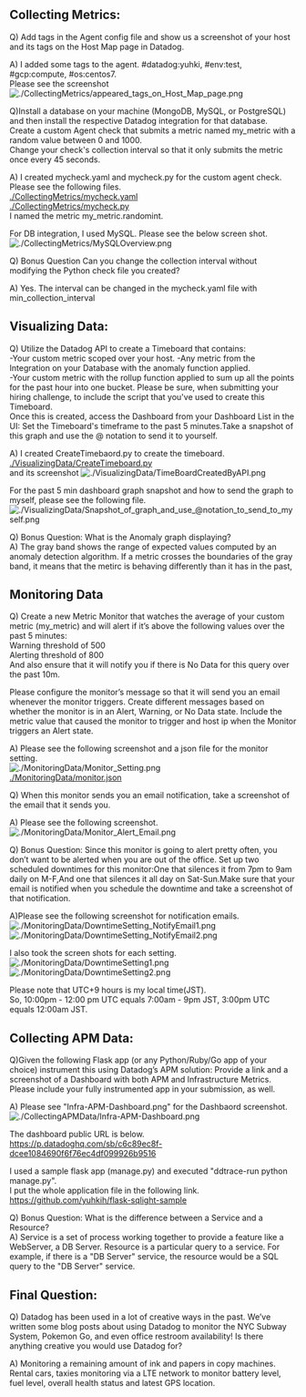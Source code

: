 ## Collecting Metrics:  
  
Q) Add tags in the Agent config file and show us a screenshot of your host and its tags on the Host Map page in Datadog.  
  
A) I added some tags to the agent.  #datadog:yuhki, #env:test, #gcp:compute, #os:centos7.    
Please see the screenshot ![./CollectingMetrics/appeared_tags_on_Host_Map_page.png](./CollectingMetrics/appeared_tags_on_Host_Map_page.png)    
 
Q)Install a database on your machine (MongoDB, MySQL, or PostgreSQL) and then install the respective Datadog integration for that database.  
Create a custom Agent check that submits a metric named my_metric with a random value between 0 and 1000.  
Change your check's collection interval so that it only submits the metric once every 45 seconds.  
  
A) I created mycheck.yaml and mycheck.py for the custom agent check.  Please see the following files.    
 [./CollectingMetrics/mycheck.yaml  ](/CollectingMetrics/mycheck.yaml)     
 [./CollectingMetrics/mycheck.py  ](./CollectingMetrics/mycheck.py)    
I named the metric my_metric.randomint.

For DB integration, I used MySQL. Please see the below screen shot.   
 ![./CollectingMetrics/MySQLOverview.png](./CollectingMetrics/MySQLOverview.png)  

Q) Bonus Question Can you change the collection interval without modifying the Python check file you created?  
  
A) Yes. The interval can be changed in the mycheck.yaml file with min_collection_interval

## Visualizing Data:    
  
Q) Utilize the Datadog API to create a Timeboard that contains:  
-Your custom metric scoped over your host. 
-Any metric from the Integration on your Database with the anomaly function applied.  
-Your custom metric with the rollup function applied to sum up all the points for the past hour into one bucket. 
Please be sure, when submitting your hiring challenge, to include the script that you've used to create this Timeboard.   
Once this is created, access the Dashboard from your Dashboard List in the UI: Set the Timeboard's timeframe to the past 5 minutes.Take a snapshot of this graph and use the @ notation to send it to yourself.  

A) I created CreateTimebaord.py to create the timeboard.  
[./VisualizingData/CreateTimeboard.py](./VisualizingData/CreateTimeboard.py)  
and its screenshot
![./VisualizingData/TimeBoardCreatedByAPI.png](./VisualizingData/TimeBoardCreatedByAPI.png)

For the past 5 min dashboard graph snapshot and how to send the graph to myself, please see the following file.
![./VisualizingData/Snapshot_of_graph_and_use_@notation_to_send_to_myself.png](./VisualizingData/Snapshot_of_graph_and_use_@notation_to_send_to_myself.png)  
  
Q) Bonus Question: What is the Anomaly graph displaying?  
A) The gray band shows the range of expected values computed by an anomaly detection algorithm. If a metric crosses the boundaries of the gray band, it means that the metirc is behaving differently than it has in the past,  

## Monitoring Data  
  
Q) Create a new Metric Monitor that watches the average of your custom metric (my_metric) and will alert if it’s above the following values over the past 5 minutes:  
Warning threshold of 500  
Alerting threshold of 800  
And also ensure that it will notify you if there is No Data for this query over the past 10m.  
  
Please configure the monitor’s message so that it will send you an email whenever the monitor triggers. Create different messages based on whether the monitor is in an Alert, Warning, or No Data state. Include the metric value that caused the monitor to trigger and host ip when the Monitor triggers an Alert state.  
  
A) Please see the following screenshot and a json file for the monitor setting.   
![./MonitoringData/Monitor_Setting.png](./MonitoringData/Monitor_Setting.png)    
[./MonitoringData/monitor.json](./MonitoringData/monitor.json)  
  
Q) When this monitor sends you an email notification, take a screenshot of the email that it sends you.  
  
A) Please see the following screenshot.   
![./MonitoringData/Monitor_Alert_Email.png](./MonitoringData/Monitor_Alert_Email.png)  
  
Q) Bonus Question: Since this monitor is going to alert pretty often, you don’t want to be alerted when you are out of the office. Set up two scheduled downtimes for this monitor:One that silences it from 7pm to 9am daily on M-F,And one that silences it all day on Sat-Sun.Make sure that your email is notified when you schedule the downtime and take a screenshot of that notification.
  
A)Please see the following screenshot for notification emails.  
![./MonitoringData/DowntimeSetting_NotifyEmail1.png](./MonitoringData/DowntimeSetting_NotifyEmail1.png)      
![./MonitoringData/DowntimeSetting_NotifyEmail2.png](./MonitoringData/DowntimeSetting_NotifyEmail2.png)      

I also took the screen shots for each setting.   
![./MonitoringData/DowntimeSetting1.png](./MonitoringData/DowntimeSetting1.png)      
![./MonitoringData/DowntimeSetting2.png](./MonitoringData/DowntimeSetting2.png)        
  
Please note that UTC+9 hours is my local time(JST).  
So, 10:00pm - 12:00 pm UTC equals 7:00am - 9pm JST,  3:00pm UTC equals 12:00am JST.  
  
## Collecting APM Data:  
 
Q)Given the following Flask app (or any Python/Ruby/Go app of your choice) instrument this using Datadog’s APM solution: 
Provide a link and a screenshot of a Dashboard with both APM and Infrastructure Metrics. Please include your fully instrumented app in your submission, as well.  
 
A)  Please see "Infra-APM-Dashboard.png"  for the Dashbaord screenshot.  
![./CollectingAPMData/Infra-APM-Dashboard.png](./CollectingAPMData/Infra-APM-Dashboard.png)  
  
The dashboard public URL is below.  
https://p.datadoghq.com/sb/c6c89ec8f-dcee1084690f6f76ec4df099926b9516  

I  used  a sample flask app (manage.py) and executed  "ddtrace-run python manage.py".   
I put the whole application file in the following link.  
https://github.com/yuhkih/flask-sqlight-sample   

Q) Bonus Question: What is the difference between a Service and a Resource?  
A) Service is a set of process working together to provide a feature like a WebServer, a DB Server.  Resource is a particular query to a service. 
For example, if there is a "DB Server" service, the resource would be a SQL query to the "DB Server" service.

## Final Question:  
  
Q) Datadog has been used in a lot of creative ways in the past. We’ve written some blog posts about using Datadog to monitor the NYC Subway System, Pokemon Go, and even office restroom availability! Is there anything creative you would use Datadog for?   
  
A) Monitoring a remaining amount of ink and papers in copy machines. Rental cars, taxies monitoring via a LTE network to monitor battery level, fuel level, overall health status and latest GPS location.  
